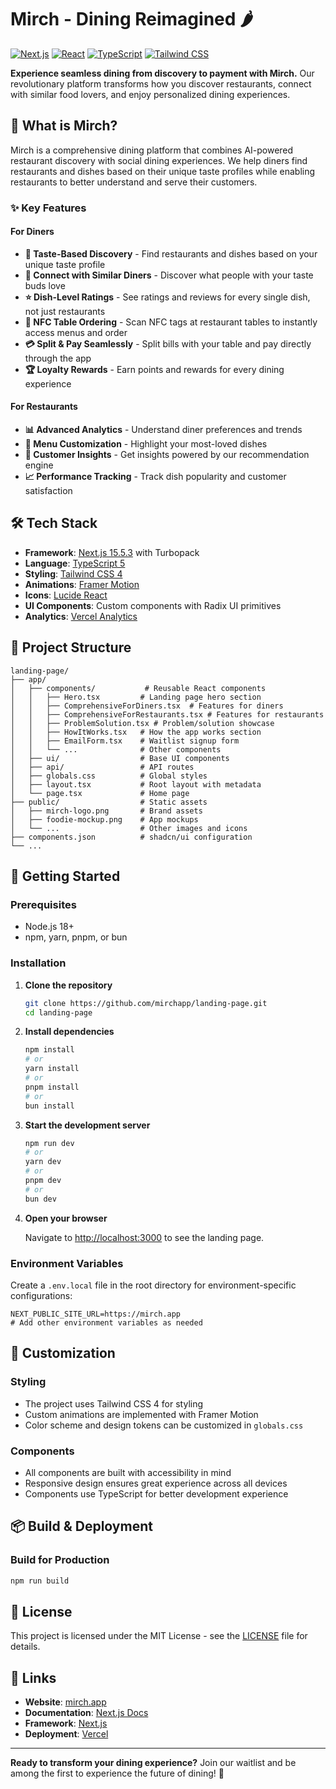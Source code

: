 # Mirch - Dining Reimagined 🌶️

[![Next.js](https://img.shields.io/badge/Next.js-15.5.3-black?style=for-the-badge&logo=next.js)](https://nextjs.org/)
[![React](https://img.shields.io/badge/React-19.1.0-61DAFB?style=for-the-badge&logo=react)](https://reactjs.org/)
[![TypeScript](https://img.shields.io/badge/TypeScript-5-3178C6?style=for-the-badge&logo=typescript)](https://www.typescriptlang.org/)
[![Tailwind CSS](https://img.shields.io/badge/Tailwind_CSS-4-38B2AC?style=for-the-badge&logo=tailwind-css)](https://tailwindcss.com/)

**Experience seamless dining from discovery to payment with Mirch.** Our revolutionary platform transforms how you discover restaurants, connect with similar food lovers, and enjoy personalized dining experiences.

## 🚀 What is Mirch?

Mirch is a comprehensive dining platform that combines AI-powered restaurant discovery with social dining experiences. We help diners find restaurants and dishes based on their unique taste profiles while enabling restaurants to better understand and serve their customers.

### ✨ Key Features

#### For Diners
- **🎯 Taste-Based Discovery** - Find restaurants and dishes based on your unique taste profile
- **👥 Connect with Similar Diners** - Discover what people with your taste buds love
- **⭐ Dish-Level Ratings** - See ratings and reviews for every single dish, not just restaurants
- **📱 NFC Table Ordering** - Scan NFC tags at restaurant tables to instantly access menus and order
- **💳 Split & Pay Seamlessly** - Split bills with your table and pay directly through the app
- **🏆 Loyalty Rewards** - Earn points and rewards for every dining experience

#### For Restaurants
- **📊 Advanced Analytics** - Understand diner preferences and trends
- **🎨 Menu Customization** - Highlight your most-loved dishes
- **👥 Customer Insights** - Get insights powered by our recommendation engine
- **📈 Performance Tracking** - Track dish popularity and customer satisfaction

## 🛠️ Tech Stack

- **Framework**: [Next.js 15.5.3](https://nextjs.org/) with Turbopack
- **Language**: [TypeScript 5](https://www.typescriptlang.org/)
- **Styling**: [Tailwind CSS 4](https://tailwindcss.com/)
- **Animations**: [Framer Motion](https://www.framer.com/motion/)
- **Icons**: [Lucide React](https://lucide.dev/)
- **UI Components**: Custom components with Radix UI primitives
- **Analytics**: [Vercel Analytics](https://vercel.com/analytics)

## 📁 Project Structure

```
landing-page/
├── app/
│   ├── components/           # Reusable React components
│   │   ├── Hero.tsx         # Landing page hero section
│   │   ├── ComprehensiveForDiners.tsx  # Features for diners
│   │   ├── ComprehensiveForRestaurants.tsx # Features for restaurants
│   │   ├── ProblemSolution.tsx # Problem/solution showcase
│   │   ├── HowItWorks.tsx   # How the app works section
│   │   ├── EmailForm.tsx    # Waitlist signup form
│   │   └── ...              # Other components
│   ├── ui/                  # Base UI components
│   ├── api/                 # API routes
│   ├── globals.css          # Global styles
│   ├── layout.tsx           # Root layout with metadata
│   └── page.tsx             # Home page
├── public/                  # Static assets
│   ├── mirch-logo.png       # Brand assets
│   ├── foodie-mockup.png    # App mockups
│   └── ...                  # Other images and icons
├── components.json          # shadcn/ui configuration
└── ...
```

## 🚀 Getting Started

### Prerequisites

- Node.js 18+ 
- npm, yarn, pnpm, or bun

### Installation

1. **Clone the repository**
   ```bash
   git clone https://github.com/mirchapp/landing-page.git
   cd landing-page
   ```

2. **Install dependencies**
   ```bash
   npm install
   # or
   yarn install
   # or
   pnpm install
   # or
   bun install
   ```

3. **Start the development server**
   ```bash
   npm run dev
   # or
   yarn dev
   # or
   pnpm dev
   # or
   bun dev
   ```

4. **Open your browser**
   
   Navigate to [http://localhost:3000](http://localhost:3000) to see the landing page.

### Environment Variables

Create a `.env.local` file in the root directory for environment-specific configurations:

```env
NEXT_PUBLIC_SITE_URL=https://mirch.app
# Add other environment variables as needed
```

## 🎨 Customization

### Styling
- The project uses Tailwind CSS 4 for styling
- Custom animations are implemented with Framer Motion
- Color scheme and design tokens can be customized in `globals.css`

### Components
- All components are built with accessibility in mind
- Responsive design ensures great experience across all devices
- Components use TypeScript for better development experience

## 📦 Build & Deployment

### Build for Production

```bash
npm run build
```

## 📄 License

This project is licensed under the MIT License - see the [LICENSE](LICENSE) file for details.

## 🔗 Links

- **Website**: [mirch.app](https://mirch.app)
- **Documentation**: [Next.js Docs](https://nextjs.org/docs)
- **Framework**: [Next.js](https://nextjs.org/)
- **Deployment**: [Vercel](https://vercel.com)

---

**Ready to transform your dining experience?** Join our waitlist and be among the first to experience the future of dining! 🚀

